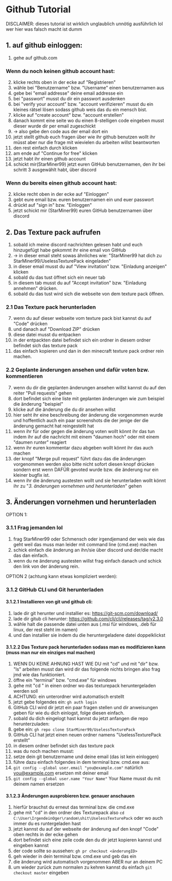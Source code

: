 # Github Tutorial

DISCLAIMER: dieses tutorial ist wirklich unglaublich unnötig ausführlich lol wer hier was falsch macht ist dumm

## 1. auf github einloggen:
1. gehe auf github.com

### Wenn du noch keinen github account hast:
2. klicke rechts oben in der ecke auf "Registrieren"
3. wähle bei "Benutzername" bzw. "Username" einen benutzernamen aus
4. gebe bei "email addresse" deine email addresse ein
5. bei "passwort" musst du dir ein passwort ausdenken
6. bei "verify your account" bzw. "account verifizieren" musst du ein kleines rätsel lösen sodass github weis das du ein mensch bist.
7. klicke auf "create account" bzw. "account erstellen"
8. danach kommt eine seite wo du einen 8-stelligen code eingeben musst dieser wurde dir per email zugeschickt
9. -> also gebe den code aus der email dort ein
10. jetzt stellt github euch fragen über wie ihr github benutzen wollt ihr müsst aber nur die frage mit wievielen du arbeiten willst beantworten 
11. den rest einfach durch klicken
12. am ende auf "Continue for free" klicken 
13. jetzt habt ihr einen github account
14. schickt mir(StarMiner99) jetzt euren GitHub benutzernamen, den ihr bei schritt 3 ausgewählt habt, über discord

### Wenn du bereits einen github account hast:
2. klicke recht oben in der ecke auf "Einloggen"
3. gebt eure email bzw. euren benutzernamen ein und euer passwort
4. drückt auf "sign in" bzw. "Einloggen"
5. jetzt schickt mir (StarMiner99) euren GitHub benutzernamen über discord

## 2. Das Texture pack aufrufen

1. sobald ich meine discord nachrichten gelesen habt und euch hinzugefügt habe gekommt ihr eine email von GitHub
2. -> in dieser email steht sowas ähnliches wie: "StarMiner99 hat dich zu StarMiner99/UselessTexturePack eingeladen"
3. in dieser email musst du auf "View invitation" bzw. "Einladung anzeigen" klicken
4. sobald du das tust öffnet sich ein neuer tab 
5. in diesem tab musst du auf "Accept invitation" bzw. "Einladung annehmen" drücken.
6. sobald du das tust wird sich die webseite von dem texture pack öffnen.

### 2.1 Das Texture pack herunterladen
7. wenn du auf dieser webseite vom texture pack bist kannst du auf "Code" drücken
8. und danach auf "Download ZIP" drücken
9. diese datei musst du entpacken
10. in der entpackten datei befindet sich ein ordner in diesem ordner befindet sich das texture pack
11. das einfach kopieren und dan in den minecraft texture pack ordner rein machen.

### 2.2 Geplante änderungen ansehen und dafür voten bzw. kommentieren
7. wenn du dir die geplanten änderungen ansehen willst kannst du auf den reiter "Pull requests" gehen
8. dort befindet sich eine liste mit geplanten änderungen wie zum beispiel die änderung "beispiel"
9. klicke auf die änderung die du dir ansehen willst
10. hier seht ihr eine beschreibung der änderung die vorgenommen wurde und hoffentlich auch ein paar screenshots die der jenige der die änderung gemacht hat reingestellt hat
11. wenn ihr für oder gegen die änderung voten wollt könnt ihr das tun indem ihr auf die nachricht mit einem "daumen hoch" oder mit einem "daumen runter" reagiert
12. wenn ihr euren kommentar dazu abgeben wollt könnt ihr das auch machen
13. der knopf "Merge pull request" führt dazu das die änderungen vorgenommen werden also bitte nicht sofort diesen knopf drücken sondern erst wenn DAFÜR gevoted wurde bzw. die änderung nur ein kleiner bugfix ist.
14. wenn ihr die änderung austesten wollt und sie herunterladen wollt könnt ihr zu "*3. änderungen vornehmen und herunterladen*" gehen

## 3. Änderungen vornehmen und herunterladen

OPTION 1:
### 3.1.1 Frag jemanden lol
1. frag StarMiner99 oder Schmensch oder irgendjemand der weis wie das geht weil das muss man leider mit command line (cmd.exe) machen
2. schick einfach die änderung an ihn/sie über discord und der/die macht das dan einfach.
3. wenn du ne änderung austesten willst frag einfach danach und schick den link von der änderung rein.

OPTION 2 (achtung kann etwas kompliziert werden):
### 3.1.2 GitHub CLI und Git herunterladen
#### 3.1.2.1 Installieren von git und github cli:
1. lade dir git herunter und installier es: https://git-scm.com/download/
2. lade dir gitub cli herunter: https://github.com/cli/cli/releases/tag/v2.3.0
3. wähle halt die passende datei unten aus (.msi für windows, .deb für linux, der rest steht im namen)
4. und dan installier sie indem du die heruntergeladene datei doppelklickst

#### 3.1.2.2 Das Texture pack herunterladen sodass man es modifizieren kann (muss man nur ein einziges mal machen)
1. WENN DU KEINE AHNUNG HAST WIE DU mit "cd" und mit "dir" bzw. "ls" arbeiten musst dan wird dir das folgende nichts bringen also frag jmd wie das funktioniert.
2. öffne ein "terminal" bzw. "cmd.exe" für windows 
3. gehe mit "cd <dateipdaf>" in einen ordner wo das texturepack heruntergeladen werden soll
4. ACHTUNG: ein unterordner wird automatisch erstellt
5. jetzt gebe folgendes ein: `gh auth login`
6. GitHub CLI wird dir jetzt ein paar fragen stellen und dir anweisungen geben für wie du dich einlogst, folge diesen einfach.
7. sobald du dich eingelogt hast kannst du jetzt anfangen die repo herunterzuladen:
8. gebe ein: `gh repo clone StarMiner99/UselessTexturePack`
9. GitHub CLI hat jetzt einen neuen ordner namens "UselessTexturePack erstellt"
10. in diesem ordner befindet sich das texture pack
11. was du noch machen musst:
12. setze dein git benutzername und deine email (das ist kein einloggen)
13. führe dazu einfach folgendes in dem terminal bzw. cmd.exe aus:
14. `git config --global user.email "you@example.com"` natürlich you@example.com ersetzen mit deiner email
15. `git config --global user.name "Your Name"` Your Name musst du mit deinem namen ersetzen

#### 3.1.2.3 Änderungen ausprobieren bzw. genauer anschauen
1. hierfür brauchst du erneut das terminal bzw. die cmd.exe
2. gehe mit "cd" in den ordner des Texturepack also `cd C:\User\IrgendeinOger\random\shit\UselessTexturePack` oder wo auch immer du es runtergeladen hast
3. jetzt kannst du auf der webseite der änderung auf den knopf "Code" oben rechts in der ecke gehen
4. dort befindet sich eine zeile code den du dir jetzt kopieren kannst und eingeben kannst
5. der code sollte so aussehen: `gh pr checkout <änderungID>`
6. geh wieder in dein terminal bzw. cmd.exe und geb das ein
7. die änderung wird automatisch vorgenommen ABER nur an deinem PC
8. um wieder zurück zum normalen zu kehren kannst du einfach `git checkout master` eingeben
  

  
